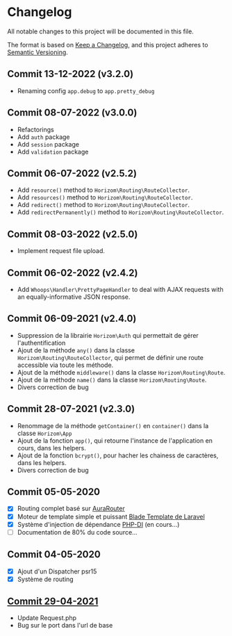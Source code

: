 # Changelog

All notable changes to this project will be documented in this file.

The format is based on [Keep a Changelog](https://keepachangelog.com/en/1.0.0/),
and this project adheres to [Semantic Versioning](https://semver.org/spec/v2.0.0.html).

## Commit 13-12-2022 (v3.2.0)

- Renaming config `app.debug` to `app.pretty_debug`

## Commit 08-07-2022 (v3.0.0)

- Refactorings
- Add `auth` package
- Add `session` package
- Add `validation` package

## Commit 06-07-2022 (v2.5.2)

- Add `resource()` method to `Horizom\Routing\RouteCollector`.
- Add `resources()` method to `Horizom\Routing\RouteCollector`.
- Add `redirect()` method to `Horizom\Routing\RouteCollector`.
- Add `redirectPermanently()` method to `Horizom\Routing\RouteCollector`.

## Commit 08-03-2022 (v2.5.0)

- Implement request file upload.

## Commit 06-02-2022 (v2.4.2)

- Add `Whoops\Handler\PrettyPageHandler` to deal with AJAX requests with an equally-informative JSON response.

## Commit 06-09-2021 (v2.4.0)

- Suppression de la librairie `Horizom\Auth` qui permettait de gérer l'authentification
- Ajout de la méthode `any()` dans la classe `Horizom\Routing\RouteCollector`, qui permet de définir une route accessible via toute les méthode.
- Ajout de la méthode `middleware()` dans la classe `Horizom\Routing\Route`.
- Ajout de la méthode `name()` dans la classe `Horizom\Routing\Route`.
- Divers correction de bug

## Commit 28-07-2021 (v2.3.0)

- Renommage de la méthode `getContainer()` en `container()` dans la classe `Horizom\App`
- Ajout de la fonction `app()`, qui retourne l'instance de l'application en cours, dans les helpers.
- Ajout de la fonction `bcrypt()`, pour hacher les chainess de caractères, dans les helpers.
- Divers correction de bug

## Commit 05-05-2020

- [x] Routing complet basé sur [AuraRouter](http://auraphp.com/packages/3.x/Router)
- [x] Moteur de template simple et puissant [Blade Template de Laravel](https://laravel.com/docs/5.8/blade)
- [x] Système d'injection de dépendance [PHP-DI](http://php-di.org/) (en cours...)
- [ ] Documentation de 80% du code source...

## Commit 04-05-2020

- [x] Ajout d'un Dispatcher psr15
- [x] Système de routing

## [Commit 29-04-2021](https://github.com/horizom/core/commit/23404ed487e0b967b74ab3a9770ccf37ec058818)

- Update Request.php
- Bug sur le port dans l'url de base
